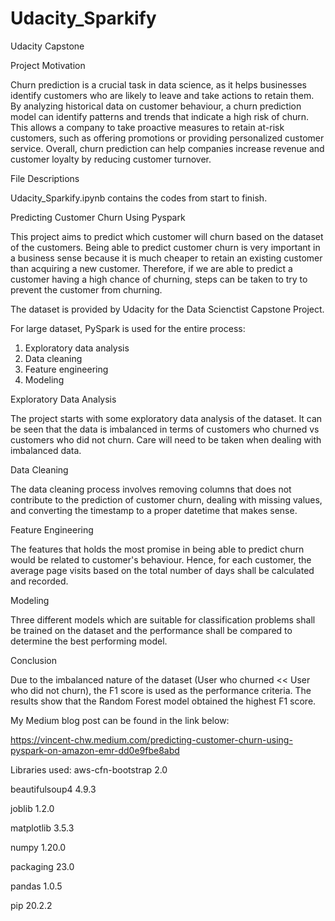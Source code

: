 # Udacity_Sparkify
Udacity Capstone

Project Motivation

Churn prediction is a crucial task in data science, as it helps businesses identify customers who are likely to leave and take actions to retain them. By analyzing historical data on customer behaviour, a churn prediction model can identify patterns and trends that indicate a high risk of churn. This allows a company to take proactive measures to retain at-risk customers, such as offering promotions or providing personalized customer service. Overall, churn prediction can help companies increase revenue and customer loyalty by reducing customer turnover.


File Descriptions

Udacity_Sparkify.ipynb contains the codes from start to finish. 


Predicting Customer Churn Using Pyspark

This project aims to predict which customer will churn based on the dataset of the customers. Being able to predict customer churn is very important in a business sense because it is much cheaper to retain an existing customer than acquiring a new customer. Therefore, if we are able to predict a customer having a high chance of churning, steps can be taken to try to prevent the customer from churning. 


The dataset is provided by Udacity for the Data Scienctist Capstone Project. 

For large dataset, PySpark is used for the entire process: 
1. Exploratory data analysis
2. Data cleaning
3. Feature engineering
4. Modeling


Exploratory Data Analysis

The project starts with some exploratory data analysis of the dataset. It can be seen that the data is imbalanced in terms of customers who churned vs customers who did not churn. Care will need to be taken when dealing with imbalanced data. 


Data Cleaning

The data cleaning process involves removing columns that does not contribute to the prediction of customer churn, dealing with missing values, and converting the timestamp to a proper datetime that makes sense. 


Feature Engineering

The features that holds the most promise in being able to predict churn would be related to customer's behaviour. Hence, for each customer, the average page visits based on the total number of days shall be calculated and recorded. 


Modeling

Three different models which are suitable for classification problems shall be trained on the dataset and the performance shall be compared to determine the best performing model. 

Conclusion

Due to the imbalanced nature of the dataset (User who churned << User who did not churn), the F1 score is used as the performance criteria. The results show that the Random Forest model obtained the highest F1 score. 


My Medium blog post can be found in the link below:

https://vincent-chw.medium.com/predicting-customer-churn-using-pyspark-on-amazon-emr-dd0e9fbe8abd


Libraries used:
aws-cfn-bootstrap          2.0

beautifulsoup4             4.9.3

joblib                     1.2.0

matplotlib                 3.5.3

numpy                      1.20.0

packaging                  23.0

pandas                     1.0.5

pip                        20.2.2


